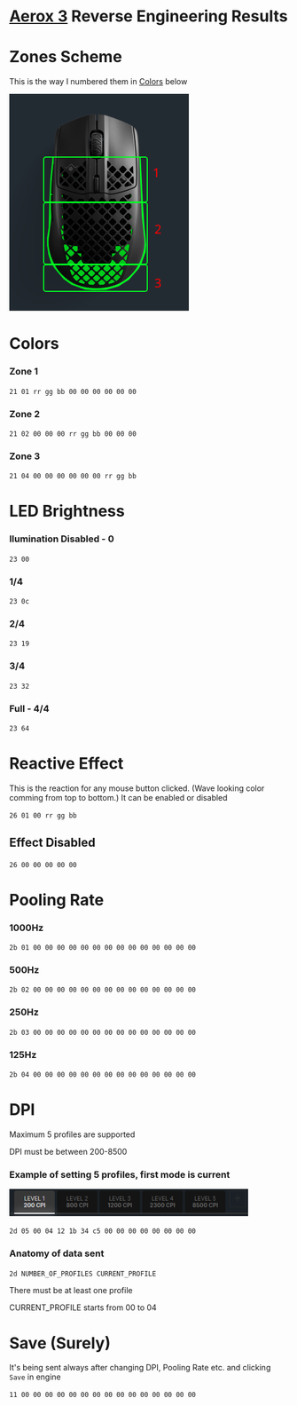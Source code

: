 # [Aerox 3](https://steelseries.com/gaming-mice/aerox-3) Reverse Engineering Results


# Zones Scheme
This is the way I numbered them in [Colors](#colors) below

![](zone-scheme.png)

# Colors
### Zone 1
`21 01 rr gg bb 00 00 00 00 00 00`
### Zone 2
`21 02 00 00 00 rr gg bb 00 00 00`
### Zone 3
`21 04 00 00 00 00 00 00 rr gg bb`

# LED Brightness
### Ilumination Disabled - 0
`23 00`
### 1/4
`23 0c`
### 2/4
`23 19`
### 3/4
`23 32`
### Full - 4/4
`23 64`

# Reactive Effect
This is the reaction for any mouse button clicked. (Wave looking color comming from top to bottom.)
It can be enabled or disabled

`26 01 00 rr gg bb`

## Effect Disabled
`26 00 00 00 00 00`

# Pooling Rate
### 1000Hz
`2b 01 00 00 00 00 00 00 00 00 00 00 00 00 00 00`
### 500Hz
`2b 02 00 00 00 00 00 00 00 00 00 00 00 00 00 00`
### 250Hz
`2b 03 00 00 00 00 00 00 00 00 00 00 00 00 00 00`
### 125Hz
`2b 04 00 00 00 00 00 00 00 00 00 00 00 00 00 00`

# DPI
Maximum 5 profiles are supported

DPI must be between 200-8500

### Example of setting 5 profiles, first mode is current
![](dpi-example.png)

`2d 05 00 04 12 1b 34 c5 00 00 00 00 00 00 00 00`

### Anatomy of data sent

`2d NUMBER_OF_PROFILES CURRENT_PROFILE`

There must be at least one profile

CURRENT_PROFILE starts from 00 to 04


# Save (Surely)
It's being sent always after changing DPI, Pooling Rate etc. and clicking `Save` in engine

`11 00 00 00 00 00 00 00 00 00 00 00 00 00 00 00`
